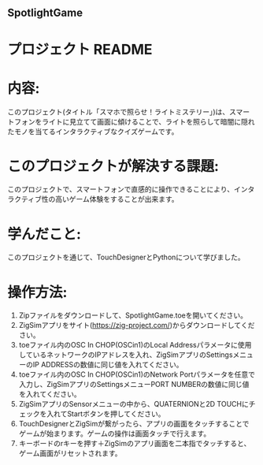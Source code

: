 ## SpotlightGame

# プロジェクト README

# 内容:
このプロジェクト(タイトル「スマホで照らせ！ライトミステリー」)は、スマートフォンをライトに見立てて画面に傾けることで、ライトを照らして暗闇に隠れたモノを当てるインタラクティブなクイズゲームです。

# このプロジェクトが解決する課題:
このプロジェクトで、スマートフォンで直感的に操作できることにより、インタラクティブ性の高いゲーム体験をすることが出来ます。

# 学んだこと:
このプロジェクトを通じて、TouchDesignerとPythonについて学びました。

# 操作方法:
1. Zipファイルをダウンロードして、SpotlightGame.toeを開いてください。
2. ZigSimアプリをサイト(https://zig-project.com/)からダウンロードしてください。
3. toeファイル内のOSC In CHOP(OSCin1)のLocal Addressパラメータに使用しているネットワークのIPアドレスを入れ、ZigSimアプリのSettingsメニューのIP ADDRESSの数値に同じ値を入れてください。
4. toeファイル内のOSC In CHOP(OSCin1)のNetwork Portパラメータを任意で入力し、ZigSimアプリのSettingsメニューPORT NUMBERの数値に同じ値を入れてください。
5. ZigSimアプリのSensorメニューの中から、QUATERNIONと2D TOUCHにチェックを入れてStartボタンを押してください。
6. TouchDesignerとZigSimが繋がったら、アプリの画面をタッチすることでゲームが始まります。ゲームの操作は画面タッチで行えます。
7. キーボードのrキーを押す＋ZigSimのアプリ画面を二本指でタッチすると、ゲーム画面がリセットされます。
